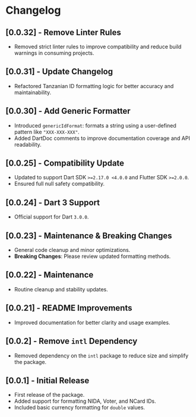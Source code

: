 # Changelog

## [0.0.32] - Remove Linter Rules
- Removed strict linter rules to improve compatibility and reduce build warnings in consuming projects.

## [0.0.31] - Update Changelog
- Refactored Tanzanian ID formatting logic for better accuracy and maintainability.

## [0.0.30] - Add Generic Formatter
- Introduced `genericIdFormat`: formats a string using a user-defined pattern like `"XXX-XXX-XXX"`.
- Added DartDoc comments to improve documentation coverage and API readability.

## [0.0.25] - Compatibility Update
- Updated to support Dart SDK `>=2.17.0 <4.0.0` and Flutter SDK `>=2.0.0`.
- Ensured full null safety compatibility.

## [0.0.24] - Dart 3 Support
- Official support for Dart `3.0.0`.

## [0.0.23] - Maintenance & Breaking Changes
- General code cleanup and minor optimizations.
- **Breaking Changes**: Please review updated formatting methods.

## [0.0.22] - Maintenance
- Routine cleanup and stability updates.

## [0.0.21] - README Improvements
- Improved documentation for better clarity and usage examples.

## [0.0.2] - Remove `intl` Dependency
- Removed dependency on the `intl` package to reduce size and simplify the package.

## [0.0.1] - Initial Release
- First release of the package.
- Added support for formatting NIDA, Voter, and NCard IDs.
- Included basic currency formatting for `double` values.
